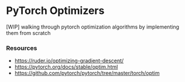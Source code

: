 # PyTorch Optimizers

[WIP] walking through pytorch optimization algorithms by implementing them from scratch

### Resources

- https://ruder.io/optimizing-gradient-descent/
- https://pytorch.org/docs/stable/optim.html
- https://github.com/pytorch/pytorch/tree/master/torch/optim
